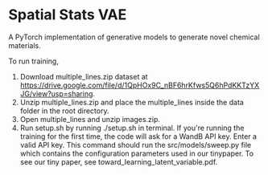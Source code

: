 # Spatial Stats VAE
A PyTorch implementation of generative models to generate novel chemical materials.

To run training,
1. Download multiple_lines.zip dataset at https://drive.google.com/file/d/1QpHOx9C_nBF6hrKfws5Q6hPdKKTzYXJG/view?usp=sharing.
2. Unzip multiple_lines.zip and place the multiple_lines inside the data folder in the root directory.
3. Open multiple_lines and unzip images.zip.
4. Run setup.sh by running ./setup.sh in terminal. If you're running the training for the first time, the code will
ask for a WandB API key. Enter a valid API key. This command should run the src/models/sweep.py file which contains the configuration parameters used in our tinypaper. To see our tiny paper, see toward_learning_latent_variable.pdf.
